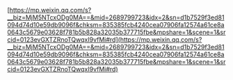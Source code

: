 [https://mp.weixin.qq.com/s?__biz=MjM5NTcxODg0MA==&mid=2689799723&idx=2&sn=d1b7529f3ed81094d74d10e59db9096f&chksm=835385fcb4240cea07906fa12574a61ce8a0643c5679e03628f781b5b828a32035b377715fbe&mpshare=1&scene=1&srcid=0123evGXTZRnoTQwqxI9vfMi#rd](https://mp.weixin.qq.com/s?__biz=MjM5NTcxODg0MA==&mid=2689799723&idx=2&sn=d1b7529f3ed81094d74d10e59db9096f&chksm=835385fcb4240cea07906fa12574a61ce8a0643c5679e03628f781b5b828a32035b377715fbe&mpshare=1&scene=1&srcid=0123evGXTZRnoTQwqxI9vfMi#rd)